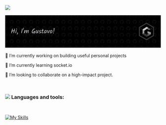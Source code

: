 <img src="https://user-images.githubusercontent.com/74038190/214644152-52f47eb3-5e31-4f47-8758-05c9468d5596.gif" width="30">

![Header](./images/github-header.png)

🔭 I’m currently working on building useful personal projects

🌱 I’m currently learning socket.io

👯 I’m looking to collaborate on a high-impact project.

<br>

### <img src="https://user-images.githubusercontent.com/74038190/212744289-c46f1717-bfc9-4724-8ef3-4b08e3583110.gif" width="20"> Languages and tools:

<br>

[![My Skills](https://skillicons.dev/icons?i=html,css,js,ts,md,docker,express,figma,git,react,materialui,mongodb,mysql,postgres,jest,netlify,vercel,nextjs,nodejs,redux,regex,sass,tailwind,vite,webpack,vscode&theme=dark)](https://skillicons.dev)
